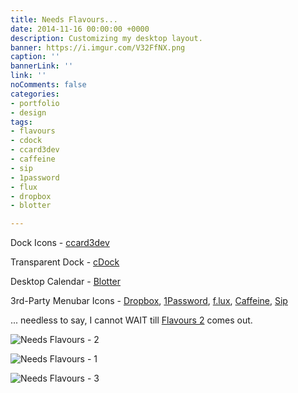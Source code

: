 ```yaml
---
title: Needs Flavours...
date: 2014-11-16 00:00:00 +0000
description: Customizing my desktop layout.
banner: https://i.imgur.com/V32FfNX.png
caption: ''
bannerLink: ''
link: ''
noComments: false
categories:
- portfolio
- design
tags:
- flavours
- cdock
- ccard3dev
- caffeine
- sip
- 1password
- flux
- dropbox
- blotter

---
```

Dock Icons - [ccard3dev](http://ccard3dev.deviantart.com/art/Dynamic-Icons-for-Yosemite-Apple-Apps-460428519)

Transparent Dock - [cDock](http://sourceforge.net/projects/cdock/)

Desktop Calendar - [Blotter](http://wireload.net/products/blotter/)

3rd-Party Menubar Icons - [Dropbox](http://dropbox.com/), [1Password](https://agilebits.com/onepassword), [f.lux](https://justgetflux.com/), [Caffeine](http://lightheadsw.com/caffeine/), [Sip](http://theolabrothers.com/sip/)

... needless to say, I cannot WAIT till [Flavours 2](https://interacto.zendesk.com/entries/53605899-Yosemite-and-the-future-Flavours-2) comes out.

![Needs Flavours - 2](https://i.imgur.com/qBeWrnP.png)

![Needs Flavours - 1](https://i.imgur.com/8BSqCXL.png)

![Needs Flavours - 3](https://i.imgur.com/hRiEr8l.png)